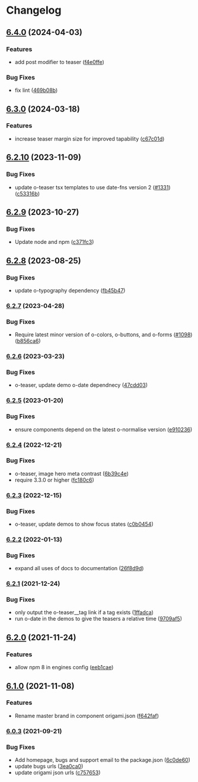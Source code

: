 # Changelog

## [6.4.0](https://github.com/Financial-Times/origami/compare/o-teaser-v6.3.0...o-teaser-v6.4.0) (2024-04-03)


### Features

* add post modifier to teaser ([f4e0ffe](https://github.com/Financial-Times/origami/commit/f4e0ffe8d9d3f78b974a9cce1d816e0e1e4243c9))


### Bug Fixes

* fix lint ([469b08b](https://github.com/Financial-Times/origami/commit/469b08b5338e99af1e3ac6648ff640b08a3096a1))

## [6.3.0](https://github.com/Financial-Times/origami/compare/o-teaser-v6.2.10...o-teaser-v6.3.0) (2024-03-18)


### Features

* increase teaser margin size for improved tapability ([c67c01d](https://github.com/Financial-Times/origami/commit/c67c01d55bd426ead426e2acc64cd97c15ef782c))

## [6.2.10](https://github.com/Financial-Times/origami/compare/o-teaser-v6.2.9...o-teaser-v6.2.10) (2023-11-09)


### Bug Fixes

* update o-teaser tsx templates to use date-fns version 2 ([#1331](https://github.com/Financial-Times/origami/issues/1331)) ([c53316b](https://github.com/Financial-Times/origami/commit/c53316ba964378d4f9077e2250fc73b40e9d2ab7))

## [6.2.9](https://github.com/Financial-Times/origami/compare/o-teaser-v6.2.8...o-teaser-v6.2.9) (2023-10-27)


### Bug Fixes

* Update node and npm ([c371fc3](https://github.com/Financial-Times/origami/commit/c371fc3f7f2d66266dbca95862ecef3ddeb1f339))

## [6.2.8](https://github.com/Financial-Times/origami/compare/o-teaser-v6.2.7...o-teaser-v6.2.8) (2023-08-25)


### Bug Fixes

* update o-typography dependency  ([fb45b47](https://github.com/Financial-Times/origami/commit/fb45b47274241ea828f7dd50233441a76a215a51))

### [6.2.7](https://www.github.com/Financial-Times/origami/compare/o-teaser-v6.2.6...o-teaser-v6.2.7) (2023-04-28)


### Bug Fixes

* Require latest minor version of o-colors, o-buttons, and o-forms ([#1098](https://www.github.com/Financial-Times/origami/issues/1098)) ([b856ca6](https://www.github.com/Financial-Times/origami/commit/b856ca66c9ec555f3c70833ffa35cb05cd19841f))

### [6.2.6](https://www.github.com/Financial-Times/origami/compare/o-teaser-v6.2.5...o-teaser-v6.2.6) (2023-03-23)


### Bug Fixes

* o-teaser, update demo o-date dependnecy ([47cdd03](https://www.github.com/Financial-Times/origami/commit/47cdd033b5c311aeadf9e9744d7e25982a7a7a0c))

### [6.2.5](https://www.github.com/Financial-Times/origami/compare/o-teaser-v6.2.4...o-teaser-v6.2.5) (2023-01-20)


### Bug Fixes

* ensure components depend on the latest o-normalise version ([e910236](https://www.github.com/Financial-Times/origami/commit/e910236454318ce1bf198a06da7e76c0893c9142))

### [6.2.4](https://www.github.com/Financial-Times/origami/compare/o-teaser-v6.2.3...o-teaser-v6.2.4) (2022-12-21)


### Bug Fixes

* o-teaser, image hero meta contrast ([6b39c4e](https://www.github.com/Financial-Times/origami/commit/6b39c4e2ef3e2765510468bd37d6ad6b26a56908))
* require 3.3.0 or higher ([fc180c6](https://www.github.com/Financial-Times/origami/commit/fc180c619755daa1b7bfe65509f354cf0de113bf))

### [6.2.3](https://www.github.com/Financial-Times/origami/compare/o-teaser-v6.2.2...o-teaser-v6.2.3) (2022-12-15)


### Bug Fixes

* o-teaser, update demos to show focus states ([c0b0454](https://www.github.com/Financial-Times/origami/commit/c0b045475dbac8a2b89a4b496d9785b06bc74ebf))

### [6.2.2](https://www.github.com/Financial-Times/origami/compare/o-teaser-v6.2.1...o-teaser-v6.2.2) (2022-01-13)


### Bug Fixes

* expand all uses of docs to documentation ([26f8d9d](https://www.github.com/Financial-Times/origami/commit/26f8d9d8cbbe3e78902d8c3951b37e08150a77bd))

### [6.2.1](https://www.github.com/Financial-Times/origami/compare/o-teaser-v6.2.0...o-teaser-v6.2.1) (2021-12-24)


### Bug Fixes

* only output the o-teaser__tag link if a tag exists ([1ffadca](https://www.github.com/Financial-Times/origami/commit/1ffadca7d12f753cf949a935ced0ee0969703446))
* run o-date in the demos to give the teasers a relative time ([9709af5](https://www.github.com/Financial-Times/origami/commit/9709af5472ea919c89a9311d4efe6183430e8864))

## [6.2.0](https://www.github.com/Financial-Times/origami/compare/o-teaser-v6.1.0...o-teaser-v6.2.0) (2021-11-24)


### Features

* allow npm 8 in engines config ([eeb1cae](https://www.github.com/Financial-Times/origami/commit/eeb1cae6e7f0379e647f2b41240b1f294997d528))

## [6.1.0](https://www.github.com/Financial-Times/origami/compare/o-teaser-v6.0.3...o-teaser-v6.1.0) (2021-11-08)


### Features

* Rename master brand in component origami.json ([f642faf](https://www.github.com/Financial-Times/origami/commit/f642faf0574d84ea8185b56e6090c8015def27e6))

### [6.0.3](https://www.github.com/Financial-Times/origami/compare/o-teaser-v6.0.2...o-teaser-v6.0.3) (2021-09-21)


### Bug Fixes

* Add homepage, bugs and support email to the package.json ([6c0de60](https://www.github.com/Financial-Times/origami/commit/6c0de60ebd6e64c4dd16d000fcc6b79412ce30f4))
* update bugs urls ([3ea0ca0](https://www.github.com/Financial-Times/origami/commit/3ea0ca03bcb6e55142a77387ad0fff5ddf056d44))
* update origami json urls ([c757653](https://www.github.com/Financial-Times/origami/commit/c7576532b5a14f0462d5346dfb63238be025602e))
